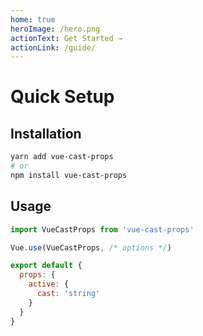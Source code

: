 ```yaml
---
home: true
heroImage: /hero.png
actionText: Get Started →
actionLink: /guide/
---
```


# Quick Setup

## Installation

```sh
yarn add vue-cast-props
# or
npm install vue-cast-props
```

## Usage

```js
import VueCastProps from 'vue-cast-props'

Vue.use(VueCastProps, /* options */)
```

```js
export default {
  props: {
    active: {
      cast: 'string'
    }
  }
}
```